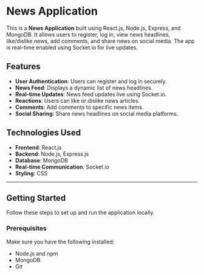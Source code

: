 # News Application

This is a **News Application** built using React.js, Node.js, Express, and MongoDB. It allows users to register, log in, view news headlines, like/dislike news, add comments, and share news on social media. The app is real-time enabled using Socket.io for live updates.

## Features
- **User Authentication**: Users can register and log in securely.
- **News Feed**: Displays a dynamic list of news headlines.
- **Real-time Updates**: News feed updates live using Socket.io.
- **Reactions**: Users can like or dislike news articles.
- **Comments**: Add comments to specific news items.
- **Social Sharing**: Share news headlines on social media platforms.

## Technologies Used
- **Frontend**: React.js
- **Backend**: Node.js, Express.js
- **Database**: MongoDB
- **Real-time Communication**: Socket.io
- **Styling**: CSS

---

## Getting Started
Follow these steps to set up and run the application locally.

### Prerequisites
Make sure you have the following installed:
- Node.js and npm
- MongoDB
- Git


